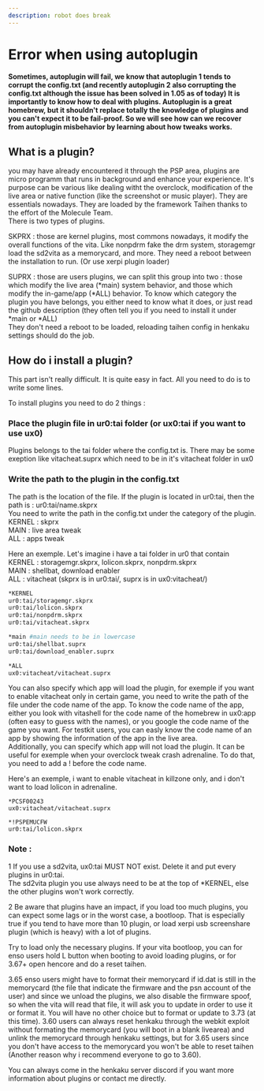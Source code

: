 ```yaml
---
description: robot does break
---
```


# Error when using autoplugin

#### Sometimes, autoplugin will fail, we know that autoplugin 1 tends to corrupt the config.txt \(and recently autoplugin 2 also corrupting the config.txt although the issue has been solved in 1.05 as of today\) It is importantly to know how to deal with plugins. Autoplugin is a great homebrew, but it shouldn't replace totally the knowledge of plugins and you can't expect it to be fail-proof. So we will see how can we recover from autoplugin misbehavior by learning about how tweaks works.

## What is a plugin?

you may have already encountered it through the PSP area, plugins are micro programm that runs in background and enhance your experience. It's purpose can be various like dealing witht the overclock, modification of the live area or native function \(like the screenshot or music player\). They are essentials nowadays. They are loaded by the framework Taihen thanks to the effort of the Molecule Team.  
There is two types of plugins.  
  
SKPRX : those are kernel plugins, most commons nowadays, it modify the overall functions of the vita. Like nonpdrm fake the drm system, storagemgr load the sd2vita as a memorycard, and more. They need a reboot between the installation to run. \(Or use xerpi plugin loader\)  
  
SUPRX : those are users plugins, we can split this group into two : those which modify the live area \(\*main\) system behavior, and those which modify the in-game/app \(\*ALL\) behavior. To know which category the plugin you have belongs, you either need to know what it does, or just read the github description \(they often tell you if you need to install it under \*main or \*ALL\)  
They don't need a reboot to be loaded, reloading taihen config in henkaku settings should do the job.  
  


## How do i install a plugin?

This part isn't really difficult. It is quite easy in fact. All you need to do is to write some lines.  
  
To install plugins you need to do 2 things :

### Place the plugin file in ur0:tai folder \(or ux0:tai if you want to use ux0\)

Plugins belongs to the tai folder where the config.txt is. There may be some exeption like vitacheat.suprx which need to be in it's vitacheat folder in ux0

### Write the path to the plugin in the config.txt

The path is the location of the file. If the plugin is located in ur0:tai, then the path is : ur0:tai/name.skprx  
You need to write the path in the config.txt under the category of the plugin.  
KERNEL : skprx  
MAIN : live area tweak  
ALL : apps tweak  
  
Here an exemple. Let's imagine i have a tai folder in ur0 that contain  
KERNEL : storagemgr.skprx, lolicon.skprx, nonpdrm.skprx  
MAIN : shellbat, download enabler  
ALL : vitacheat \(skprx is in ur0:tai/, suprx is in ux0:vitacheat/\)

```bash
*KERNEL
ur0:tai/storagemgr.skprx
ur0:tai/lolicon.skprx
ur0:tai/nonpdrm.skprx
ur0:tai/vitacheat.skprx

*main #main needs to be in lowercase
ur0:tai/shellbat.suprx
ur0:tai/download_enabler.suprx

*ALL
ux0:vitacheat/vitacheat.suprx

```

  
You can also specify which app will load the plugin, for exemple if you want to enable vitacheat only in certain game, you need to write the path of the file under the code name of the app. To know the code name of the app, either you look with vitashell for the code name of the homebrew in ux0:app \(often easy to guess with the names\), or you google the code name of the game you want. For testkit users, you can easly know the code name of an app by showing the information of the app in the live area.  
Additionally, you can specify which app will not load the plugin. It can be useful for exemple when your overclock tweak crash adrenaline. To do that, you need to add a ! before the code name.  
  
Here's an exemple, i want to enable vitacheat in killzone only, and i don't want to load lolicon in adrenaline.  


```text
*PCSF00243
ux0:vitacheat/vitacheat.suprx

*!PSPEMUCFW
ur0:tai/lolicon.skprx
```

###  Note : 

1 If you use a sd2vita, ux0:tai MUST NOT exist. Delete it and put every plugins in ur0:tai.  
The sd2vita plugin you use always need to be at the top of \*KERNEL, else the other plugins won't work correctly.  
  
2 Be aware that plugins have an impact, if you load too much plugins, you can expect some lags or in the worst case, a bootloop. That is especially true if you tend to have more than 10 plugin, or load xerpi usb screenshare plugin \(which is heavy\) with a lot of plugins.  
  
Try to load only the necessary plugins. If your vita bootloop, you can for enso users hold L button when booting to avoid loading plugins, or for 3.67+ open hencore and do a reset taihen.  
  
3.65 enso users might have to format their memorycard if id.dat is still in the memorycard \(the file that indicate the firmware and the psn account of the user\) and since we unload the plugins, we also disable the firmware spoof, so when the vita will read that file, it will ask you to update in order to use it or format it. You will have no other choice but to format or update to 3.73 \(at this time\). 3.60 users can always reset henkaku through the webkit exploit without formating the memorycard \(you will boot in a blank livearea\) and unlink the memorycard through henkaku settings, but for 3.65 users since you don't have access to the memorycard you won't be able to reset taihen \(Another reason why i recommend everyone to go to 3.60\).

  
You can always come in the henkaku server discord if you want more information about plugins or contact me directly. 

  


